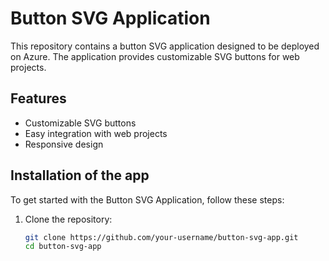 # Button SVG Application

This repository contains a button SVG application designed to be deployed on Azure. The application provides customizable SVG buttons for web projects.

## Features

- Customizable SVG buttons
- Easy integration with web projects
- Responsive design

## Installation of the app

To get started with the Button SVG Application, follow these steps:

1. Clone the repository:
   ```sh
   git clone https://github.com/your-username/button-svg-app.git
   cd button-svg-app

